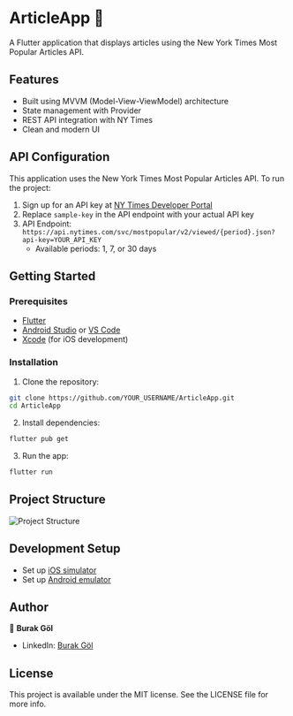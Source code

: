 # ArticleApp 📰

A Flutter application that displays articles using the New York Times Most Popular Articles API.

## Features
* Built using MVVM (Model-View-ViewModel) architecture
* State management with Provider
* REST API integration with NY Times
* Clean and modern UI

## API Configuration

This application uses the New York Times Most Popular Articles API. To run the project:

1. Sign up for an API key at [NY Times Developer Portal](https://developer.nytimes.com/get-started)
2. Replace `sample-key` in the API endpoint with your actual API key
3. API Endpoint: `https://api.nytimes.com/svc/mostpopular/v2/viewed/{period}.json?api-key=YOUR_API_KEY`
   * Available periods: 1, 7, or 30 days

## Getting Started

### Prerequisites
* [Flutter](https://flutter.dev/docs/get-started/install)
* [Android Studio](https://developer.android.com/studio) or [VS Code](https://code.visualstudio.com/)
* [Xcode](https://developer.apple.com/xcode/) (for iOS development)

### Installation

1. Clone the repository:
```bash
git clone https://github.com/YOUR_USERNAME/ArticleApp.git
cd ArticleApp
```

2. Install dependencies:
```bash
flutter pub get
```

3. Run the app:
```bash
flutter run
```

## Project Structure
![Project Structure](https://github.com/burakgrds/ArticleApp/assets/38495115/9bc82e5f-19db-4489-8814-0236ca994d3d)

## Development Setup
* Set up [iOS simulator](https://flutter.dev/docs/get-started/install/macos#set-up-the-ios-simulator)
* Set up [Android emulator](https://flutter.dev/docs/get-started/install/macos#set-up-the-android-emulator)

## Author

👤 **Burak Göl**
* LinkedIn: [Burak Göl](https://www.linkedin.com/in/burak-g%C3%B6l-12b17a13b/)

## License

This project is available under the MIT license. See the LICENSE file for more info.
